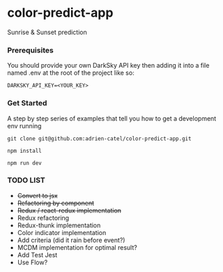 # color-predict-app

Sunrise & Sunset prediction

### Prerequisites

You should provide your own DarkSky API key then adding it into
a file named .env at the root of the project like so:

```
DARKSKY_API_KEY=<YOUR_KEY>
```

### Get Started

A step by step series of examples that tell you how to get a development env running

```
git clone git@github.com:adrien-catel/color-predict-app.git
```

```
npm install
```

```
npm run dev
```

### TODO LIST

- ~~Convert to jsx~~
- ~~Refactoring by component~~
- ~~Redux / react-redux implementation~~
- Redux refactoring
- Redux-thunk implementation
- Color indicator implementation
- Add criteria (did it rain before event?)
- MCDM implementation for optimal result?
- Add Test Jest
- Use Flow?